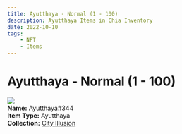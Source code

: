 ```yaml
---
title: Ayutthaya - Normal (1 - 100)
description: Ayutthaya Items in Chia Inventory
date: 2022-10-10
tags:
    - NFT
    - Items
---
```


# Ayutthaya - Normal (1 - 100)
<div class="item_thumbnail">
<img loading="lazy" src="https://ylblz2z22a3rbcuocgwipo4ldtsi4yozcr4axgcadhcplyt5ky.arweave.net/wsK86zrQNxCKjhGsh7uLHOS_OYdkUeAuYQBnE9eJ9Vo"><br/>
<div><strong>Name:</strong> Ayutthaya#344</div>
<div><strong>Item Type:</strong> Ayutthaya</div>
<div><strong>Collection:</strong> <a href="https://www.spacescan.io/xch/nft/collection/col1lend2dcn558km4wcwta4xnkfv3xpcmlp9kyt0m909emvfxechlyqdl5ndg">City Illusion</a></div>
</div>

